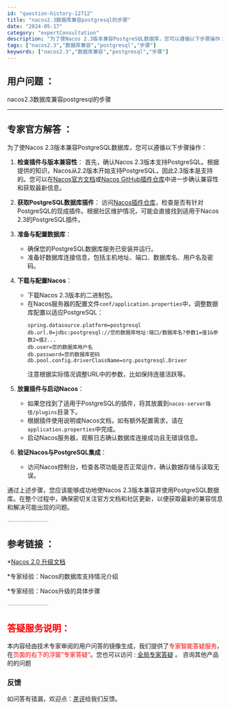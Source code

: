 ```yaml
---
id: "question-history-12712"
title: "nacos2.3数据库兼容postgresql的步骤"
date: "2024-05-17"
category: "expertConsultation"
description: "为了使Nacos 2.3版本兼容PostgreSQL数据库，您可以遵循以下步骤操作：1. **检查插件与版本兼容性**：   首先，确认Nacos 2.3版本支持PostgreSQL。根据提供的知识，Nacos从2.2版本开始支持PostgreSQL，因此2.3版本是支持的。您可以在[Nacos官方"
tags: ["nacos2.3","数据库兼容","postgresql","步骤"]
keywords: ["nacos2.3","数据库兼容","postgresql","步骤"]
---
```


## 用户问题 ： 
 nacos2.3数据库兼容postgresql的步骤  

---------------
## 专家官方解答 ：

为了使Nacos 2.3版本兼容PostgreSQL数据库，您可以遵循以下步骤操作：

1. **检查插件与版本兼容性**：
   首先，确认Nacos 2.3版本支持PostgreSQL。根据提供的知识，Nacos从2.2版本开始支持PostgreSQL，因此2.3版本是支持的。您可以在[Nacos官方文档](https://nacos.io/docs/)或[Nacos GitHub插件仓库](https://github.com/nacos-group/nacos-plugin)中进一步确认兼容性和获取最新信息。

2. **获取PostgreSQL数据库插件**：
   访问[Nacos插件仓库](https://github.com/nacos-group/nacos-plugin)，检查是否有针对PostgreSQL的现成插件。根据社区维护情况，可能会直接找到适用于Nacos 2.3的PostgreSQL插件。

3. **准备与配置数据库**：
   - 确保您的PostgreSQL数据库服务已安装并运行。
   - 准备好数据库连接信息，包括主机地址、端口、数据库名、用户名及密码。

4. **下载与配置Nacos**：
   - 下载Nacos 2.3版本的二进制包。
   - 在Nacos服务器的配置文件`conf/application.properties`中，调整数据库配置以适应PostgreSQL：
     ```properties
     spring.datasource.platform=postgresql
     db.url.0=jdbc:postgresql://您的数据库地址:端口/数据库名?参数1=值1&参数2=值2...
     db.user=您的数据库用户名
     db.password=您的数据库密码
     db.pool.config.driverClassName=org.postgresql.Driver
     ```
     注意根据实际情况调整URL中的参数，比如保持连接活跃等。

5. **放置插件与启动Nacos**：
   - 如果您找到了适用于PostgreSQL的插件，将其放置到`nacos-server路径/plugins`目录下。
   - 根据插件使用说明或Nacos文档，如有额外配置需求，请在`application.properties`中完成。
   - 启动Nacos服务器，观察日志确认数据库连接成功且无错误信息。

6. **验证Nacos与PostgreSQL集成**：
   - 访问Nacos控制台，检查各项功能是否正常运作，确认数据存储与读取无误。

通过上述步骤，您应该能够成功地使Nacos 2.3版本兼容并使用PostgreSQL数据库。在整个过程中，确保密切关注官方文档和社区更新，以便获取最新的兼容信息和解决可能出现的问题。


<font color="#949494">---------------</font> 


## 参考链接 ：

*[Nacos 2.0 升级文档](https://nacos.io/docs/latest/upgrading/200-upgrading)
 
 *专家经验：Nacos的数据库支持情况介绍 
 
 *专家经验：Nacos升级的具体步骤 


 <font color="#949494">---------------</font> 
 


## <font color="#FF0000">答疑服务说明：</font> 

本内容经由技术专家审阅的用户问答的镜像生成，我们提供了<font color="#FF0000">专家智能答疑服务</font>，在<font color="#FF0000">页面的右下的浮窗”专家答疑“</font>。您也可以访问 : [全局专家答疑](https://answer.opensource.alibaba.com/docs/intro) 。 咨询其他产品的的问题

### 反馈
如问答有错漏，欢迎点：[差评](https://ai.nacos.io/user/feedbackByEnhancerGradePOJOID?enhancerGradePOJOId=13863)给我们反馈。
